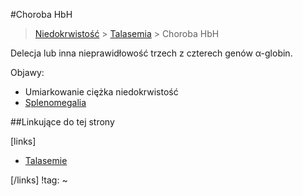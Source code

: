 #Choroba HbH

> [Niedokrwistość](./Niedokrwistości.md) > [Talasemia](./Talasemie.md) > Choroba HbH



Delecja lub inna nieprawidłowość trzech z czterech genów α-globin.

Objawy:

- Umiarkowanie ciężka niedokrwistość
- [Splenomegalia](./Splenomegalia.md)



##Linkujące do tej strony

[links]

- [Talasemie](./Talasemie.md)


[/links]
!tag:
~

